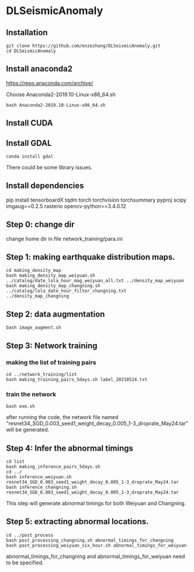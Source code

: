 # DLSeismicAnomaly
## Installation
```shell
git clone https://github.com/enzezhang/DLSeismicAnomaly.git
cd DLSeismicAnomaly
```
## Install anaconda2
https://repo.anaconda.com/archive/

Choose Anaconda2-2019.10-Linux-x86_64.sh
```Shell
bash Anaconda2-2019.10-Linux-x86_64.sh
```

## Install CUDA
## Install GDAL

```Shell
conda install gdal
```
There could be some library issues.
## Install dependencies
pip install tensorboardX tqdm torch torchvision torchsummary pyproj scipy imgaug==0.2.5 rasterio opencv-python==3.4.0.12

## Step 0: change dir

change home dir in file network_training/para.ini

## Step 1: making earthquake distribution maps.

```Shell
cd making_density_map
bash making_density_map_weiyuan.sh ../catalog/date_lola_hour_mag_weiyuan_all.txt ../density_map_weiyuan
bash making_density_map_changning.sh ../catalog/lola_date_hour_filter_changning.txt ../density_map_changning
```

## Step 2: data augmentation
```Shell
bash image_augment.sh
```

## Step 3: Network training

### making the list of training pairs

```Shell
cd ../network_training/list
bash making_training_pairs_5days.sh label_20210524.txt
```
### train the network 
```Shell
bash exe.sh 
```
after running the code, the network file named "resnet34_SGD_0.003_seed1_weight_decay_0.005_1-3_droprate_May24.tar" will be generated.
## Step 4: Infer the abnormal timings

```Shell
cd list
bash making_inference_pairs_5days.sh
cd ../
bash inference_weiyuan.sh resnet34_SGD_0.003_seed1_weight_decay_0.005_1-3_droprate_May24.tar
bash inference_changning.sh resnet34_SGD_0.003_seed1_weight_decay_0.005_1-3_droprate_May24.tar
```
This step will generate abnormal timings for both Weiyuan and Changning.
## Step 5: extracting abnormal locations.
```Shell
cd ../post_process
bash post_processing_changning.sh abnormal_timings_for_changning
bash post_processing_weiyuan_six_hour.sh abnormal_timings_for_weiyuan
```
abnormal_timings_for_changning and abnormal_timings_for_weiyuan need to be specified.




